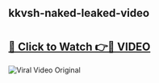 ## kkvsh-naked-leaked-video 

# <h2><a href="http://freeplayer.one?title=kkvsh-naked-leaked-video&ref=21J">🔗 Click to Watch 👉🔴 VIDEO</a></h2>

<a href="http://freeplayer.one?title=kkvsh-naked-leaked-video&ref=21J" rel="nofollow" data-target="animated-image.originalLink"><img src="https://i.ibb.co.com/xMMVF88/686577567.gif" alt="Viral Video Original" style="max-width: 100%; display: inline-block;" data-target="animated-image.originalImage"></a>

